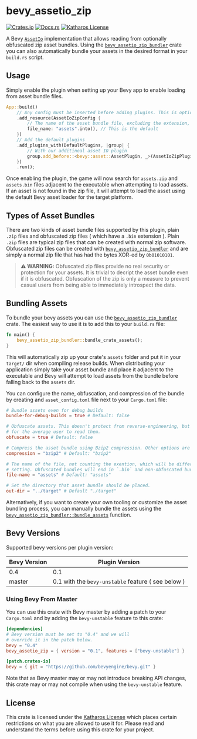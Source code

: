 # bevy_assetio_zip

[![Crates.io](https://img.shields.io/crates/v/bevy_assetio_zip)](https://crates.io/crates/bevy_assetio_zip)
[![Docs.rs](https://docs.rs/bevy_assetio_zip/badge.svg)](https://docs.rs/bevy_assetio_zip)
[![Katharos License](https://img.shields.io/badge/License-Katharos-blue)](https://github.com/katharostech/katharos-license)

A Bevy [`AssetIo`](bevy::asset::AssetIo) implementation that allows reading from optionally
obfuscated zip asset bundles. Using the [`bevy_assetio_zip_bundler`] crate you can also
automatically bundle your assets in the desired format in your `build.rs` script.

[`bevy_assetio_zip_bundler`]: https://docs.rs/bevy_assetio_zip_bundler

## Usage

Simply enable the plugin when setting up your Bevy app to enable loading from asset bundle
files.

```rust
App::build()
    // Any config must be inserted before adding plugins. This is optional.
    .add_resource(AssetIoZipConfig {
        // The name of the asset bundle file, excluding the extension, to load
        file_name: "assets".into(), // This is the default
    })
    // Add the default plugins
    .add_plugins_with(DefaultPlugins, |group| {
        // With our additinoal asset IO plugin
        group.add_before::<bevy::asset::AssetPlugin, _>(AssetIoZipPlugin)
    })
    .run();
```

Once enabling the plugin, the game will now search for `assets.zip` and `assets.bin` files
adjacent to the executable when attempting to load assets. If an asset is not found in the zip
file, it will attempt to load the asset using the default Bevy asset loader for the target
platform.

## Types of Asset Bundles

There are two kinds of asset bundle files supported by this plugin, plain `.zip` files and
obfuscated zip files ( which have a `.bin` extension ). Plain `.zip` files are typical zip files
that can be created with normal zip software. Obfuscated zip files can be created with
[`bevy_assetio_zip_bundler`] and are simply a normal zip file that has had the bytes XOR-ed by
`0b01010101`.

> **⚠️ WARNING:** Obfuscated zip files provide no real security or protection for your assets.
> It is trivial to decript the asset bundle even if it is obfuscated. Obfuscation of the zip is
> only a measure to prevent casual users from being able to immediately introspect the data.

## Bundling Assets

To bundle your bevy assets you can use the [`bevy_assetio_zip_bundler`] crate. The easiest way
to use it is to add this to your `build.rs` file:

```rust
fn main() {
    bevy_assetio_zip_bundler::bundle_crate_assets();
}
```

This will automatically zip up your crate's `assets` folder and put it in your `target/` dir
when compiling release builds. When distributing your application simply take your asset bundle
and place it adjacent to the executable and Bevy will attempt to load assets from the bundle
before falling back to the `assets` dir.

You can configure the name, obfuscation, and compression of the bundle by creating and
`asset_config.toml` file next to your `Cargo.toml` file:

```toml
# Bundle assets even for debug builds
bundle-for-debug-builds = true # Default: false

# Obfuscate assets. This doesn't protect from reverse-engineering, but it makes it a little harder
# for the average user to read them.
obfuscate = true # Default: false

# Compress the asset bundle using Bzip2 compression. Other options are "deflate" and "none".
compression = "bzip2" # Default: "bzip2"

# The name of the file, not counting the exention, which will be different based on the `obfuscate`
# setting. Obfuscated bundles will end in `.bin` and non-obfuscated bundles will end in `.zip`.
file-name = "assets" # Default: "assets"

# Set the directory that asset bundle should be placed.
out-dir = "../target" # Default "./target"
```

Alternatively, if you want to create your own tooling or customize the asset bundling process,
you can manually bundle the assets using the [`bevy_assetio_zip_bundler::bundle_assets`]
function.

[`bevy_assetio_zip_bundler::bundle_assets`]:
https://docs.rs/bevy_assetio_zip_bundler/latest/bevy_assetio_zip_bundler/fn.bundle_assets.html

## Bevy Versions

Supported bevy versions per plugin version:

| Bevy Version | Plugin Version                                     |
| ------------ | -------------------------------------------------- |
| 0.4          | 0.1                                                |
| master       | 0.1 with the `bevy-unstable` feature ( see below ) |

### Using Bevy From Master

You can use this crate with Bevy master by adding a patch to your `Cargo.toml` and by adding the
`bevy-unstable` feature to this crate:

```toml
[dependencies]
# Bevy version must be set to "0.4" and we will
# override it in the patch below.
bevy = "0.4"
bevy_assetio_zip = { version = "0.1", features = ["bevy-unstable"] }

[patch.crates-io]
bevy = { git = "https://github.com/bevyengine/bevy.git" }
```

Note that as Bevy master may or may not introduce breaking API changes, this crate may or may
not compile when using the `bevy-unstable` feature.

## License

This crate is licensed under the [Katharos License][k_license] which places certain restrictions
on what you are allowed to use it for. Please read and understand the terms before using this
crate for your project.

[k_license]: https://github.com/katharostech/katharos-license

[`Read`]: https://doc.rust-lang.org/stable/std/io/trait.Read.html
[`Write`]: https://doc.rust-lang.org/stable/std/io/trait.Write.html
